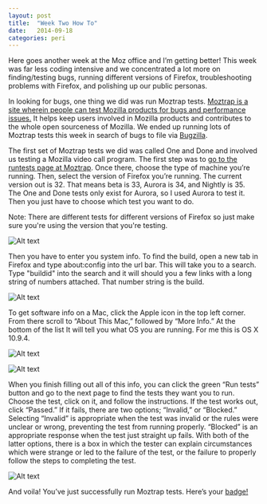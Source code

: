```yaml
---
layout: post
title:  "Week Two How To"
date:   2014-09-18
categories: peri
---
```


Here goes another week at the Moz office and I’m getting better! This week was far less coding intensive and we concentrated a lot more on finding/testing bugs, running different versions of Firefox, troubleshooting problems with Firefox, and polishing up our public personas.

In looking for bugs, one thing we did was run Moztrap tests. [Moztrap is a site wherein people can test Mozilla products for bugs and performance issues.](http://moztrap.wordpress.com/) It helps keep users involved in Mozilla products and contributes to the whole open sourceness of Mozilla. We ended up running lots of Moztrap tests this week in search of bugs to file via [Bugzilla](https://bugzilla.mozilla.org/).

The first set of Moztrap tests we did was called One and Done and involved us testing a Mozilla video call program. The first step was to [go to the runtests page at Moztrap](https://moztrap.mozilla.org/runtests/). Once there, choose the type of machine you’re running. Then, select the version of Firefox you’re running. The current version out is 32. That means beta is 33, Aurora is 34, and Nightly is 35. The One and Done tests only exist for Aurora, so I used Aurora to test it. Then you just have to choose which test you want to do.

Note: There are different tests for different versions of Firefox so just make sure you're using the version that you're testing.


![Alt text](participants/portland/peri/images/screen1)

Then you have to enter you system info. To find the build, open a new tab in Firefox and type about:config into the url bar. This will take you to a search. Type "buildid" into the search and it will should you a few links with a long string of numbers attached. That number string is the build.

![Alt text](participants/portland/peri/images/screen2)

To get software info on a Mac, click the Apple icon in the top left corner. From there scroll to “About This Mac,” followed by “More Info.” At the bottom of the list It will tell you what OS you are running. For me this is OS X 10.9.4. 

![Alt text](participants/portland/peri/images/screen3)

![Alt text](participants/portland/peri/images/screen4)

When you finish filling out all of this info, you can click the green “Run tests” button and go to the next page to find the tests they want you to run. Choose the test, click on it, and follow the instructions. If the test works out, click “Passed.” If it fails, there are two options; “Invalid,” or “Blocked.” Selecting “Invalid” is appropriate when the test was invalid or the rules were unclear or wrong, preventing the test from running properly. “Blocked” is an appropriate response when the test just straight up fails. With both of the latter options, there is a box in which the tester can explain circumstances which were strange or led to the failure of the test, or the failure to properly follow the steps to completing the test. 

![Alt text](participants/portland/peri/images/screen5)

And voila! You’ve just successfully run Moztrap tests. Here’s your [badge!](https://badges.mozilla.org/en-US/badges/claim/fjpvxm)


